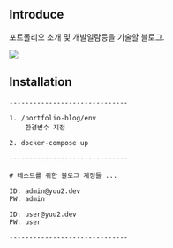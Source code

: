 ## Introduce
포트폴리오 소개 및 개발일람등을 기술할 블로그. <br>

![](./screenshot/homepage.png) <br>

## Installation
```
------------------------------

1. /portfolio-blog/env 
    환경변수 지정

2. docker-compose up

------------------------------

# 테스트를 위한 블로그 계정들 ...

ID: admin@yuu2.dev
PW: admin

ID: user@yuu2.dev
PW: user

------------------------------
```

